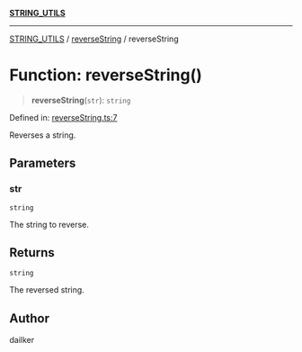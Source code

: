 [**STRING_UTILS**](../../README.md)

***

[STRING_UTILS](../../README.md) / [reverseString](../README.md) / reverseString

# Function: reverseString()

> **reverseString**(`str`): `string`

Defined in: [reverseString.ts:7](https://github.com/dailker/everyutil/blob/e046ece746e98526029078b26437a457f4c33555/src/string/reverseString.ts#L7)

Reverses a string.

## Parameters

### str

`string`

The string to reverse.

## Returns

`string`

The reversed string.

## Author

dailker
